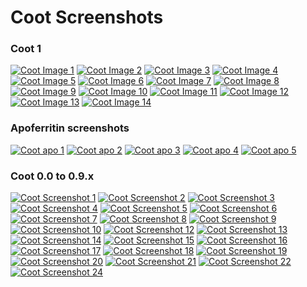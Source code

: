 <head>
    <link href="https://fonts.googleapis.com/css2?family=Roboto:wght@300;400;700&display=swap" rel="stylesheet">
    <link rel="stylesheet" href="style-gallery.css">
</head>

# Coot Screenshots

### Coot 1

<div class="image-gallery">

[![Coot Image 1](coot1/coot1_1.png)](coot1/coot1_1.png)
[![Coot Image 2](coot1/coot1_2.png)](coot1/coot1_2.png)
[![Coot Image 3](coot1/coot1_3.png)](coot1/coot1_3.png)
[![Coot Image 4](coot1/coot1_4.png)](coot1/coot1_4.png)
[![Coot Image 5](coot1/coot1_5.png)](coot1/coot1_5.png)
[![Coot Image 6](coot1/coot1_6.png)](coot1/coot1_6.png)
[![Coot Image 7](coot1/coot1_7.png)](coot1/coot1_7.png)
[![Coot Image 8](coot1/coot1_8.png)](coot1/coot1_8.png)
[![Coot Image 9](coot1/coot1_9.png)](coot1/coot1_9.png)
[![Coot Image 10](coot1/coot1_10.png)](coot1/coot1_10.png)
[![Coot Image 11](coot1/coot1_11.png)](coot1/coot1_11.png)
[![Coot Image 12](coot1/coot1_12.png)](coot1/coot1_12.png)
[![Coot Image 13](coot1/coot1_13.png)](coot1/coot1_13.png)
[![Coot Image 14](coot1/coot1_14.png)](coot1/coot1_14.png)

</div>

### Apoferritin screenshots

<div class="image-gallery">

[![Coot apo 1](apoferritin/sapphires-and-emeralds.png)](apoferritin/sapphires-and-emeralds.png)
[![Coot apo 2](apoferritin/apof-blue-density-1-f1.png)](apoferritin/apof-blue-density-1-f1.png)
[![Coot apo 3](apoferritin/apof-nature-image-white-7.png)](apoferritin/apof-nature-image-white-7.png)
[![Coot apo 4](apoferritin/apof-no-atoms-image-6-shiny.png)](apoferritin/apof-no-atoms-image-6-shiny.png)
[![Coot apo 5](apoferritin/apoferritin-s9-hemi.png)](apoferritin/apoferritin-s9-hemi.png)

</div>

### Coot 0.0 to 0.9.x

<div class="image-gallery">

[![Coot Screenshot 1](2004_02_03_005240_coot-screenshot.png)](2004_02_03_005240_coot-screenshot.png)
[![Coot Screenshot 2](Screenshot-1-symmetry.png)](Screenshot-1-symmetry.png)
[![Coot Screenshot 3](Screenshot-2-density.png)](Screenshot-2-density.png)
[![Coot Screenshot 4](Screenshot-3-rotamers.png)](Screenshot-3-rotamers.png)
[![Coot Screenshot 5](Screenshot-4-refinement.png)](Screenshot-4-refinement.png)
[![Coot Screenshot 6](Screenshot-5-skeletonization.png)](Screenshot-5-skeletonization.png)
[![Coot Screenshot 7](Screenshot-6-skeletonization-colour-by-segment.png)](Screenshot-6-skeletonization-colour-by-segment.png)
[![Coot Screenshot 8](Screenshot-7-ramachandran.png)](Screenshot-7-ramachandran.png)
[![Coot Screenshot 9](Screenshot-8-surface-gruber-noble.png)](Screenshot-8-surface-gruber-noble.png)
[![Coot Screenshot 10](Screenshot-coot-probe-dots.png)](Screenshot-coot-probe-dots.png)
[![Coot Screenshot 12](coot-200A-virus.png)](coot-200A-virus.png)
[![Coot Screenshot 13](coot-gleevec.png)](coot-gleevec.png)
[![Coot Screenshot 14](coot-mask-raster3d.png)](coot-mask-raster3d.png)
[![Coot Screenshot 15](coot-ncs-ghosts.png)](coot-ncs-ghosts.png)
[![Coot Screenshot 16](coot-raster3d-gleevec.png)](coot-raster3d-gleevec.png)
[![Coot Screenshot 17](coot-screenshot-o.png)](coot-screenshot-o.png)
[![Coot Screenshot 18](coot-side-by-side-stereo.png)](coot-side-by-side-stereo.png)
[![Coot Screenshot 19](dark-cell.png)](dark-cell.png)
[![Coot Screenshot 20](dots-and-ball-and-stick.png)](dots-and-ball-and-stick.png)
[![Coot Screenshot 21](high-res-rama-plot.png)](high-res-rama-plot.png)
[![Coot Screenshot 22](masking-example-regular-and-inverted.png)](masking-example-regular-and-inverted.png)
[![Coot Screenshot 24](probe-dots-1.png)](probe-dots-1.png) 

</div>

